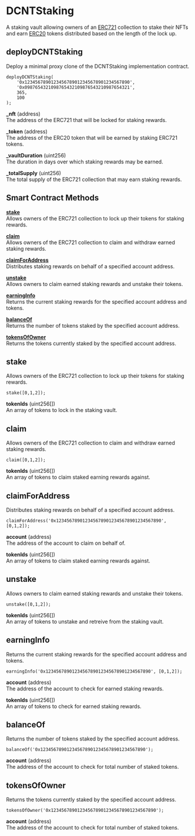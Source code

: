 # DCNTStaking

A staking vault allowing owners of an [ERC721](https://eips.ethereum.org/EIPS/eip-721) collection to stake their NFTs and earn [ERC20](https://eips.ethereum.org/EIPS/eip-20) tokens distributed based on the length of the lock up.

## deployDCNTStaking

Deploy a minimal proxy clone of the DCNTStaking implementation contract.

```
deployDCNTStaking(
    '0x1234567890123456789012345678901234567890',
    '0x0987654321098765432109876543210987654321',
    365,
    100
);
```

**_nft** (address)  
The address of the ERC721 that will be locked for staking rewards.

**_token** (address)  
The address of the ERC20 token that will be earned by staking ERC721 tokens.

**_vaultDuration** (uint256)  
The duration in days over which staking rewards may be earned.

**_totalSupply** (uint256)  
The total supply of the ERC721 collection that may earn staking rewards.

## Smart Contract Methods

[**stake**](#stake)  
Allows owners of the ERC721 collection to lock up their tokens for staking rewards.

[**claim**](#claim)  
Allows owners of the ERC721 collection to claim and withdraw earned staking rewards.

[**claimForAddress**](#claimforaddress)  
Distributes staking rewards on behalf of a specified account address.

[**unstake**](#unstake)  
Allows owners to claim earned staking rewards and unstake their tokens.

[**earningInfo**](#earninginfo)  
Returns the current staking rewards for the specified account address and tokens.

[**balanceOf**](#balanceof)  
Returns the number of tokens staked by the specified account address.

[**tokensOfOwner**](#tokensofowner)  
Returns the tokens currently staked by the specified account address.

## stake

Allows owners of the ERC721 collection to lock up their tokens for staking rewards.

```
stake([0,1,2]);
```

**tokenIds** (uint256[])  
An array of tokens to lock in the staking vault.

## claim

Allows owners of the ERC721 collection to claim and withdraw earned staking rewards.

```
claim([0,1,2]);
```

**tokenIds** (uint256[])  
An array of tokens to claim staked earning rewards against.


## claimForAddress

Distributes staking rewards on behalf of a specified account address.

```
claimForAddress('0x1234567890123456789012345678901234567890', [0,1,2]);
```

**account** (address)  
The address of the account to claim on behalf of.

**tokenIds** (uint256[])  
An array of tokens to claim staked earning rewards against.


## unstake

Allows owners to claim earned staking rewards and unstake their tokens.

```
unstake([0,1,2]);
```

**tokenIds** (uint256[])  
An array of tokens to unstake and retreive from the staking vault.


## earningInfo

Returns the current staking rewards for the specified account address and tokens.

```
earningInfo('0x1234567890123456789012345678901234567890', [0,1,2]);
```

**account** (address)  
The address of the account to check for earned staking rewards.

**tokenIds** (uint256[])  
An array of tokens to check for earned staking rewards.


## balanceOf

Returns the number of tokens staked by the specified account address.

```
balanceOf('0x1234567890123456789012345678901234567890');
```

**account** (address)  
The address of the account to check for total number of staked tokens.

## tokensOfOwner

Returns the tokens currently staked by the specified account address.

```
tokensOfOwner('0x1234567890123456789012345678901234567890');
```

**account** (address)  
The address of the account to check for total number of staked tokens.
